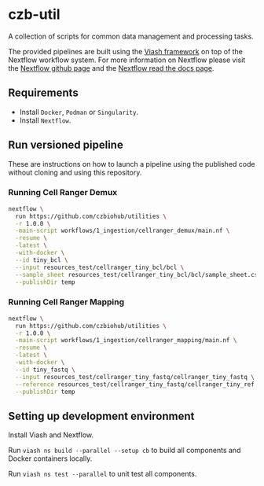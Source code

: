# czb-util

A collection of scripts for common data management and processing tasks.

The provided pipelines are built using the [Viash framework](http://www.viash.io) on top of the 
Nextflow workflow system. For more information on Nextflow please visit the [Nextflow github page](https://github.com/nextflow-io/nextflow) 
and the [Nextflow read the docs page](https://www.nextflow.io/docs/latest/index.html).

## Requirements

- Install `Docker`, `Podman` or `Singularity`.
- Install `Nextflow`.

## Run versioned pipeline

These are instructions on how to launch a pipeline using the published code without cloning and using this repository.

### Running Cell Ranger Demux

```sh
nextflow \
  run https://github.com/czbiohub/utilities \
  -r 1.0.0 \
  -main-script workflows/1_ingestion/cellranger_demux/main.nf \
  -resume \
  -latest \
  -with-docker \
  --id tiny_bcl \
  --input resources_test/cellranger_tiny_bcl/bcl \
  --sample_sheet resources_test/cellranger_tiny_bcl/bcl/sample_sheet.csv \
  --publishDir temp
```

### Running Cell Ranger Mapping

```sh
nextflow \
  run https://github.com/czbiohub/utilities \
  -r 1.0.0 \
  -main-script workflows/1_ingestion/cellranger_mapping/main.nf \
  -resume \
  -latest \
  -with-docker \
  --id tiny_fastq \
  --input resources_test/cellranger_tiny_fastq/cellranger_tiny_fastq \
  --reference resources_test/cellranger_tiny_fastq/cellranger_tiny_ref \
  --publishDir temp
```

## Setting up development environment

Install Viash and Nextflow. 

Run `viash ns build --parallel --setup cb` to build all components and Docker containers locally.

Run `viash ns test --parallel` to unit test all components.
